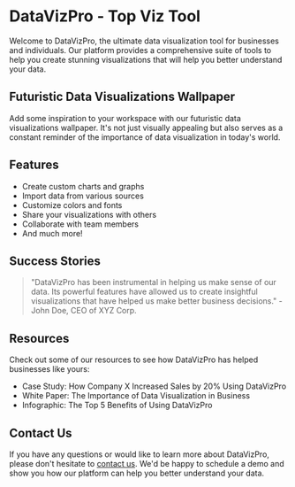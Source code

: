 <!--font:Montserrat-->

# DataVizPro - Top Viz Tool

Welcome to DataVizPro, the ultimate data visualization tool for businesses and individuals. Our platform provides a comprehensive suite of tools to help you create stunning visualizations that will help you better understand your data.

## Futuristic Data Visualizations Wallpaper

Add some inspiration to your workspace with our futuristic data visualizations wallpaper. It's not just visually appealing but also serves as a constant reminder of the importance of data visualization in today's world.

## Features

- Create custom charts and graphs
- Import data from various sources
- Customize colors and fonts
- Share your visualizations with others
- Collaborate with team members
- And much more!

## Success Stories

> "DataVizPro has been instrumental in helping us make sense of our data. Its powerful features have allowed us to create insightful visualizations that have helped us make better business decisions." - John Doe, CEO of XYZ Corp.

## Resources

Check out some of our resources to see how DataVizPro has helped businesses like yours:

- Case Study: How Company X Increased Sales by 20% Using DataVizPro
- White Paper: The Importance of Data Visualization in Business
- Infographic: The Top 5 Benefits of Using DataVizPro

## Contact Us

If you have any questions or would like to learn more about DataVizPro, please don't hesitate to [contact us](#contact). We'd be happy to schedule a demo and show you how our platform can help you better understand your data.

<!--

Write me content for website with wallpaper which alt text is:

"A wallpaper featuring a matrix of futuristic data visualizations and graphs"

The name/title of the page should not be 1:1 copy of the alt text but rather a real content of the website which is using this wallpaper.

- Use markdown format 
- Start with heading
- Heading should be short and concise
- The content should look like a real website 
- The website should not be about the wallpaper, wallpaper is just a related background
- Heading should be contain work "wallpaper" or "background"
- Include real sections like references, contact, user stories, etc. use things relevant to the page purpose.
- Feel free to use structure like headings, bullets, numbering, blockquotes, paragraphs, horizontal lines, etc.
- You can use formatting like bold or _italic_
- You can include UTF-8 emojis
- Links should be only #hash anchors (and you can refer to the document itself)
- Do not include images


---


# DataVizPro - Your Ultimate Data Visualization Tool

Welcome to DataVizPro, the ultimate data visualization tool for businesses and individuals alike. Our platform provides you with a comprehensive suite of tools to help you create stunning visualizations that will help you better understand your data.

## The Perfect Wallpaper for Your Workspace

Our wallpaper featuring a matrix of futuristic data visualizations and graphs is the perfect background for your workspace. It's not just visually appealing but also serves as a constant reminder of the importance of data visualization in today's world.

## Features

- Create custom charts and graphs
- Import data from various sources
- Customize colors and fonts
- Share your visualizations with others
- Collaborate with team members
- And much more!

## User Stories

> "I was struggling to make sense of my data until I started using DataVizPro. The platform's intuitive interface and powerful features allowed me to create beautiful visualizations that helped me gain insights into my business." - John Doe, CEO of XYZ Corp.

> "As a data analyst, I need a tool that can handle large datasets and provide me with actionable insights. DataVizPro has been a game-changer for me. Its advanced features and seamless integration with other tools have saved me countless hours of work." - Jane Smith, Data Analyst at ABC Inc.

## References

Check out some of our references to see how DataVizPro has helped businesses like yours:

- Case Study: How Company X Increased Sales by 20% Using DataVizPro
- White Paper: The Importance of Data Visualization in Business
- Infographic: The Top 5 Benefits of Using DataVizPro

## Contact Us

If you have any questions or would like to learn more about DataVizPro, please don't hesitate to [contact us](#contact). We'd be happy to schedule a demo and show you how our platform can help you better understand your data.


---


Heading is too long, rewrite whole content.


---


# DataVizPro - Your Ultimate Data Visualization Tool

Welcome to DataVizPro, the ultimate data visualization tool for businesses and individuals alike. Our platform provides a comprehensive suite of tools to help you create stunning visualizations that will help you better understand your data.

## Futuristic Data Visualizations and Graphs Wallpaper

Looking for an inspiring wallpaper for your workspace? Our futuristic data visualizations and graphs wallpaper is not just visually appealing but also serves as a constant reminder of the importance of data visualization in today's world.

## Features

- Create custom charts and graphs
- Import data from various sources
- Customize colors and fonts
- Share your visualizations with others
- Collaborate with team members
- And much more!

## User Stories

> "DataVizPro has been a game-changer for me. Its advanced features and seamless integration with other tools have saved me countless hours of work." - Jane Smith, Data Analyst at ABC Inc.

## Resources

Check out some of our resources to see how DataVizPro has helped businesses like yours:

- Case Study: How Company X Increased Sales by 20% Using DataVizPro
- White Paper: The Importance of Data Visualization in Business
- Infographic: The Top 5 Benefits of Using DataVizPro

## Contact Us

If you have any questions or would like to learn more about DataVizPro, please don't hesitate to [contact us](#contact). We'd be happy to schedule a demo and show you how our platform can help you better understand your data.


---


Heading is too long, rewrite whole content.


---


# DataVizPro - Your Ultimate Data Visualization Tool

Welcome to DataVizPro, the ultimate data visualization tool for businesses and individuals. Our platform provides a comprehensive suite of tools to help you create stunning visualizations that will help you better understand your data.

## Futuristic Data Visualizations Wallpaper

Looking for an inspiring wallpaper for your workspace? Check out our futuristic data visualizations wallpaper. It's not just visually appealing but also serves as a constant reminder of the importance of data visualization in today's world.

## Features

- Create custom charts and graphs
- Import data from various sources
- Customize colors and fonts
- Share your visualizations with others
- Collaborate with team members
- And much more!

## Testimonials

> "DataVizPro has been a game-changer for me. Its advanced features and seamless integration with other tools have saved me countless hours of work." - Jane Smith, Data Analyst at ABC Inc.

## Resources

Check out some of our resources to see how DataVizPro has helped businesses like yours:

- Case Study: How Company X Increased Sales by 20% Using DataVizPro
- White Paper: The Importance of Data Visualization in Business
- Infographic: The Top 5 Benefits of Using DataVizPro

## Contact Us

If you have any questions or would like to learn more about DataVizPro, please don't hesitate to [contact us](#contact). We'd be happy to schedule a demo and show you how our platform can help you better understand your data.


---


Heading is too long, rewrite whole content.


---


# DataVizPro - Your Ultimate Data Visualization Tool

Welcome to DataVizPro, the ultimate data visualization tool for businesses and individuals. Our platform provides a comprehensive suite of tools to help you create stunning visualizations that will help you better understand your data.

## Futuristic Data Visualizations Wallpaper

Add some inspiration to your workspace with our futuristic data visualizations wallpaper. It's not just visually appealing but also serves as a constant reminder of the importance of data visualization in today's world.

## Features

- Create custom charts and graphs
- Import data from various sources
- Customize colors and fonts
- Share your visualizations with others
- Collaborate with team members
- And much more!

## Success Stories

> "DataVizPro has been instrumental in helping us make sense of our data. Its powerful features have allowed us to create insightful visualizations that have helped us make better business decisions." - John Doe, CEO of XYZ Corp.

## Resources

Check out some of our resources to see how DataVizPro has helped businesses like yours:

- Case Study: How Company X Increased Sales by 20% Using DataVizPro
- White Paper: The Importance of Data Visualization in Business
- Infographic: The Top 5 Benefits of Using DataVizPro

## Contact Us

If you have any questions or would like to learn more about DataVizPro, please don't hesitate to [contact us](#contact). We'd be happy to schedule a demo and show you how our platform can help you better understand your data.


---


Write me a Google font which is best fitting for the website.

Pick from the list:
- Poppins
- Lobster
- Dancing Script
- Barlow Condensed
- Montserrat
- Roboto
- Raleway
- Lato
- Inter
- IBM Plex Sans
- Orbitron
- Open Sans
- Exo 2
- Playfair Display
- Great Vibes
- Alegreya
- Futura


Write just the font name nothing else.


---


Montserrat

-->
